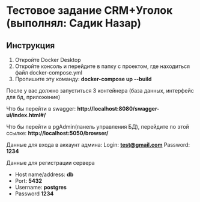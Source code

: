 <h1>Тестовое задание CRM+Уголок (выполнял: Садик Назар)</h1>

<h2>Инструкция</h2>
<ol>
  <li>Откройте Docker Desktop</li>
  <li>Откройте консоль и перейдите в папку с проектом, где находиться файл docker-compose.yml</li>
  <li>Пропишите эту команду: <b>docker-compose up --build</b></li>
</ol>

После у вас должно запуститься 3 контейнера (база данных, интерфейс для бд, приложение)

Что бы перейти в swagger: <b>http://localhost:8080/swagger-ui/index.html#/</b>

Что бы перейти в pgAdmin(панель управления БД), перейдите по этой ссылке: <b>http://localhost:5050/browser/</b>

Данные для входа в аккаунт админа:
Login: <b>test@gmail.com</b>
Password: <b>1234</b>

Данные для регистрации сервера
<ul>
  <li>Host name/address: <b>db</b></li>
  <li>Port: <b>5432</b></li>
  <li>Username: <b>postgres</b></li>
  <li>Password <b>1234</b></li>
</ul>
